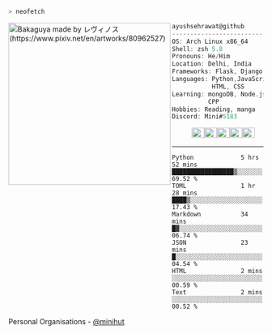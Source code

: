 ```zsh
> neofetch
```

<img align="left" src="https://i.redd.it/h7dae4o0uk461.jpg" alt="Bakaguya made by レヴィノス (https://www.pixiv.net/en/artworks/80962527)" width="320" /> 

```csharp
ayushsehrawat@github
-------------------------
OS: Arch Linux x86_64
Shell: zsh 5.8
Pronouns: He/Him
Location: Delhi, India
Frameworks: Flask, Django, FastAPI, Quart
Languages: Python,JavaScript,
           HTML, CSS
Learning: mongoDB, Node.js PostgreSQL,
          CPP
Hobbies: Reading, manga
Discord: Mini#5183
```
<p align="left">
  &nbsp; &nbsp; &nbsp; &nbsp; &nbsp;
  <img alt="#474342" src="https://via.placeholder.com/15/474342/000000?text=+" width="25" height="20" /><img alt="#fbedf6" src="https://via.placeholder.com/15/fbedf6/000000?text=+" width="25" height="20" /><img alt="#c9594d" src="https://via.placeholder.com/15/c9594d/000000?text=+" width="25" height="20" /><img alt="#f8b9b2" src="https://via.placeholder.com/15/f8b9b2/000000?text=+" width="25" height="20" /><img alt="#ae9c9d" src="https://via.placeholder.com/15/ae9c9d/000000?text=+" width="25" height="20" />
</p>

---

<!--START_SECTION:waka-->

```text
Python             5 hrs 52 mins   █████████████████▒░░░░░░░   69.52 %
TOML               1 hr 28 mins    ████▒░░░░░░░░░░░░░░░░░░░░   17.43 %
Markdown           34 mins         █▓░░░░░░░░░░░░░░░░░░░░░░░   06.74 %
JSON               23 mins         █░░░░░░░░░░░░░░░░░░░░░░░░   04.54 %
HTML               2 mins          ░░░░░░░░░░░░░░░░░░░░░░░░░   00.59 %
Text               2 mins          ░░░░░░░░░░░░░░░░░░░░░░░░░   00.52 %
```

<!--END_SECTION:waka-->

Personal Organisations - [@minihut](https://github.com/minihut)
